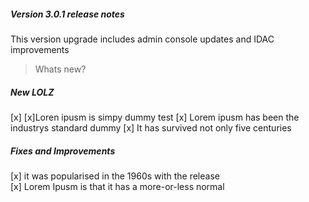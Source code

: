  ##### **Version 3.0.1 release notes** 

This version upgrade includes admin console updates and IDAC improvements 

> Whats new?

##### **New LOLZ**  

   [x] [x]Loren ipusm is simpy dummy test
   [x] Lorem ipusm has been the industrys standard dummy
   [x] It has survived not only five centuries 

 ##### **Fixes and Improvements**  

   [x] it was popularised in the 1960s with the release  
   [x] Lorem Ipusm is that it has a more-or-less normal
